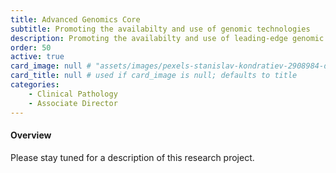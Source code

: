 ```yaml
---
title: Advanced Genomics Core
subtitle: Promoting the availabilty and use of genomic technologies
description: Promoting the availabilty and use of leading-edge genomic technologies at the University of Michigan
order: 50
active: true
card_image: null # "assets/images/pexels-stanislav-kondratiev-2908984-downsize.jpg"
card_title: null # used if card_image is null; defaults to title
categories: 
    - Clinical Pathology
    - Associate Director
---
```


<h4>Overview</h4>

Please stay tuned for a description of this research project.
